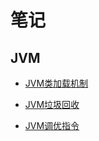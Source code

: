 # 笔记

## JVM

* [JVM类加载机制](note/JVM类加载机制)

* [JVM垃圾回收](note/JVM垃圾回收)

* [JVM调优指令](note/JVM调优指令.md)

  

